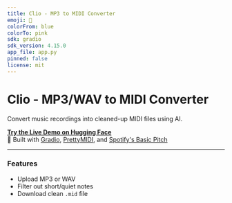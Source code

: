 ```yaml
---
title: Clio - MP3 to MIDI Converter
emoji: 🎼
colorFrom: blue
colorTo: pink
sdk: gradio
sdk_version: 4.15.0
app_file: app.py
pinned: false
license: mit
---
```


# Clio - MP3/WAV to MIDI Converter

Convert music recordings into cleaned-up MIDI files using AI.

**[Try the Live Demo on Hugging Face](https://huggingface.co/spaces/Bloel/CLIO)**  
🔧 Built with [Gradio](https://gradio.app), [PrettyMIDI](https://github.com/craffel/pretty-midi), and [Spotify's Basic Pitch](https://github.com/spotify/basic-pitch)


---

### Features
- Upload MP3 or WAV
- Filter out short/quiet notes
- Download clean `.mid` file

